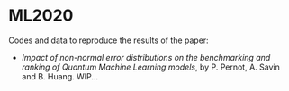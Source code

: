 
# ML2020

Codes and data to reproduce the results of the paper:

* _Impact of non-normal error distributions on the benchmarking and ranking of Quantum Machine Learning models_, by P. Pernot, A. Savin and B. Huang. WIP...
